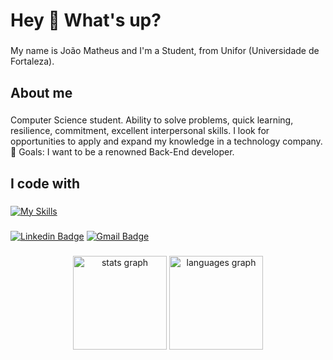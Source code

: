 <h1 align="left">Hey 👋 What's up?</h1>

###

<p align="left">My name is João Matheus and I'm a Student, from Unifor (Universidade de Fortaleza).</p>

###

<h2 align="left">About me</h2>

###

<p align="left">Computer Science student. Ability to solve problems, quick learning, resilience, commitment, excellent interpersonal skills. I look for opportunities to apply and expand my knowledge in a technology company.<br>🎯 Goals: I want to be a renowned Back-End developer.</p>

###

<h2 align="left">I code with</h2>

###

<div align="left">
  
  [![My Skills](https://skillicons.dev/icons?i=java,js,nodejs,python,html,css,react,django,spring,mongodb,postgres,mysql,docker,postman)](https://skillicons.dev)
  
</div>

###

[![Linkedin Badge](https://img.shields.io/badge/-João%20Matheus-00875f?style=flat-square&logo=Linkedin&color=blue&link=https://www.linkedin.com/in/joão-matheus-magalhães-692074297/)](https://www.linkedin.com/in/joão-matheus-magalhães-692074297/) 
[![Gmail Badge](https://img.shields.io/badge/-jomatheux@gmail.com-00875f?style=flat-square&logo=Gmail&color=blue&logoColor=white&link=mailto:jomatheux@gmail.com)](mailto:jomatheux@gmail.com)

###

<div align="center">
  <img src="https://github-readme-stats.vercel.app/api?username=jomatheux&hide_title=false&hide_rank=false&show_icons=true&include_all_commits=true&count_private=true&disable_animations=false&theme=dracula&locale=en&hide_border=false&order=1" height="150" alt="stats graph"  />
  <img src="https://github-readme-stats.vercel.app/api/top-langs?username=jomatheux&locale=en&hide_title=false&layout=compact&card_width=320&langs_count=5&theme=dracula&hide_border=false&order=2" height="150" alt="languages graph"  />
</div>

###
